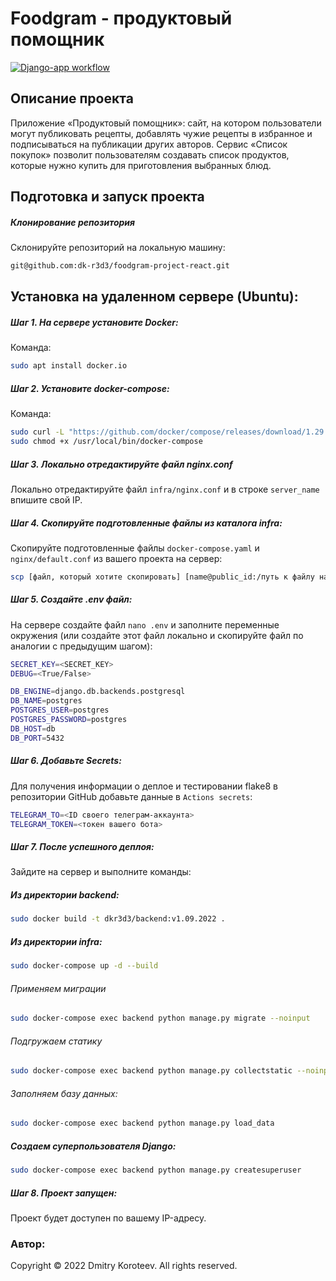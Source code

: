 # Foodgram - продуктовый помощник

[![Django-app workflow](https://github.com/dk-r3d3/yamdb_final/actions/workflows/yamdb_workflow.yml/badge.svg)](https://github.com/dk-r3d3/yamdb_final/actions/workflows/yamdb_workflow.yml)

## Описание проекта
Приложение «Продуктовый помощник»: сайт, на котором пользователи могут публиковать рецепты, добавлять чужие рецепты в избранное и подписываться на публикации других авторов. Сервис «Список покупок» позволит пользователям создавать список продуктов, которые нужно купить для приготовления выбранных блюд.

## Подготовка и запуск проекта
##### Клонирование репозитория
Склонируйте репозиторий на локальную машину:
```bash
git@github.com:dk-r3d3/foodgram-project-react.git
```

## Установка на удаленном сервере (Ubuntu):

##### Шаг 1. На сервере установите Docker:
Команда:
```bash
sudo apt install docker.io 
```

##### Шаг 2. Установите docker-compose:
Команда:
```bash
sudo curl -L "https://github.com/docker/compose/releases/download/1.29.2/docker-compose-$(uname -s)-$(uname -m)" -o /usr/local/bin/docker-compose
sudo chmod +x /usr/local/bin/docker-compose
```

##### Шаг 3. Локально отредактируйте файл nginx.conf
Локально отредактируйте файл `infra/nginx.conf` и в строке `server_name` впишите свой IP.

##### Шаг 4. Скопируйте подготовленные файлы из каталога infra:
Скопируйте подготовленные файлы `docker-compose.yaml` и `nginx/default.conf` из вашего проекта на сервер:
```bash
scp [файл, который хотите скопировать] [name@public_id:/путь к файлу на сервере/]
```

##### Шаг 5. Cоздайте .env файл:
На сервере создайте файл `nano .env` и заполните переменные окружения (или создайте этот файл локально и скопируйте файл по аналогии с предыдущим шагом):
```bash
SECRET_KEY=<SECRET_KEY>
DEBUG=<True/False>

DB_ENGINE=django.db.backends.postgresql
DB_NAME=postgres
POSTGRES_USER=postgres
POSTGRES_PASSWORD=postgres
DB_HOST=db
DB_PORT=5432
```

##### Шаг 6. Добавьте Secrets:
Для получения информации о деплое и тестировании flake8 в репозитории GitHub добавьте данные в `Actions secrets`:
```bash
TELEGRAM_TO=<ID своего телеграм-аккаунта>
TELEGRAM_TOKEN=<токен вашего бота>
```

##### Шаг 7. После успешного деплоя:
Зайдите на сервер и выполните команды:

##### Из директории backend:
```bash
sudo docker build -t dkr3d3/backend:v1.09.2022 .
```

##### Из директории infra:
```bash
sudo docker-compose up -d --build
```

###### Применяем миграции
```bash
sudo docker-compose exec backend python manage.py migrate --noinput
```

###### Подгружаем статику
```bash
sudo docker-compose exec backend python manage.py collectstatic --noinput 
```

###### Заполняем базу данных:
```bash
sudo docker-compose exec backend python manage.py load_data
```

##### Создаем суперпользователя Django:
```bash
sudo docker-compose exec backend python manage.py createsuperuser
```

##### Шаг 8. Проект запущен:
Проект будет доступен по вашему IP-адресу.

### Автор: 

Copyright © 2022 Dmitry Koroteev. All rights reserved.
